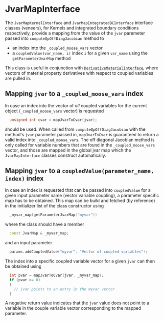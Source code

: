 # JvarMapInterface

The `JvarMapKernelInterface` and `JvarMapIntegratedBCInterface` interface
classes (veneers), for Kernels and integrated boundary conditions respectively,
provide a mapping from the value of the `jvar` parameter passed into
`computeQpOffDiagJacobian` method to

- an index into the `_coupled_moose_vars` vector
- a `coupledValue(var_name, i)` index `i` for a given `var_name` using the `getParameterJvarMap` method

This class is useful in conjunction with
[`DerivativeMaterialInterface`](DerivativeMaterialInterface.md), where vectors
of material property derivatives with respect to coupled variables are pulled in.

## Mapping `jvar` to a `_coupled_moose_vars` index

In case an index into the vector of *all* coupled variables for the current object
(`_coupled_moose_vars` vector) is requested

```c++
  unsigned int cvar = mapJvarToCvar(jvar);
```

should be used. When called from `computeQpOffDiagJacobian` with the method's
`jvar` parameter passed in, `mapJvarToCvar` is guaranteed to return a valid index
into `_coupled_moose_vars`. The off diagonal Jacobian method is only called for
variable numbers that are found in the `_coupled_moose_vars` vector, and those
are mapped in the global jvar map which the `JvarMapInterface` classes construct
automatically.

## Mapping `jvar` to a `coupledValue(parameter_name, index)` index

In case an index is requested that can be passed into `coupledValue` for a given
input parameter name (vector variable coupling), a parameter specific map has to
be obtained. This map can be build and fetched (by reference) in the initializer
list of the class constructor using

```c++
  _myvar_map(getParameterJvarMap("myvar"))
```

where the class should have a member

```c++
  const JvarMap & _myvar_map;
```

and an input parameter

```c++
  params.addCoupledValue("myvar", "Vector of coupled variables");
```


The index into a specific coupled variable vector for a given `jvar` can then be
obtained using

```c++
  int pvar = mapJvarToCvar(jvar, _myvar_map);
  if (pvar >= 0)
  {
    // jvar points to an entry in the myvar vector
  }
```

A negative return value indicates that the `jvar` value does not point to a
variable in the couple variable vector corresponding to the mapped parameter.
